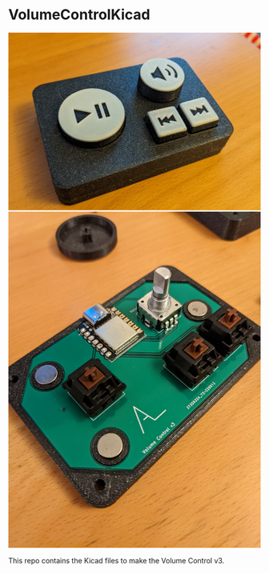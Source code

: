 # VolumeControlKicad

![Volume Control image](VolumeControl.jpg)
![Volume Control image](VolumeControlTopWithComponents.jpg)

This repo contains the Kicad files to make the Volume Control v3.

